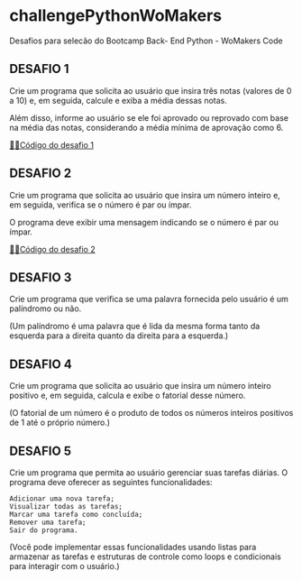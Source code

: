 # challengePythonWoMakers

Desafios para selecão do Bootcamp Back- End Python - WoMakers Code 



## DESAFIO 1

Crie um programa que solicita ao usuário que insira três notas (valores de 0 a 10) e, em seguida, calcule e exiba a média dessas notas.

Além disso, informe ao usuário se ele foi aprovado ou reprovado com base na média das notas, considerando a média mínima de aprovação como 6.


[👩‍💻Código do desafio 1](https://github.com/nadiduno/challengePythonWoMakers/blob/main/media.py)



## DESAFIO 2

Crie um programa que solicita ao usuário que insira um número inteiro e, em seguida, verifica se o número é par ou ímpar.

O programa deve exibir uma mensagem indicando se o número é par ou ímpar.


[👩‍💻Código do desafio 2](https://github.com/nadiduno/challengePythonWoMakers/blob/main/numeropar.py)


## DESAFIO 3

Crie um programa que verifica se uma palavra fornecida pelo usuário é um palíndromo ou não.

(Um palíndromo é uma palavra que é lida da mesma forma tanto da esquerda para a direita quanto da direita para a esquerda.)



## DESAFIO 4

Crie um programa que solicita ao usuário que insira um número inteiro positivo e, em seguida, calcula e exibe o fatorial desse número.

(O fatorial de um número é o produto de todos os números inteiros positivos de 1 até o próprio número.)



## DESAFIO 5

Crie um programa que permita ao usuário gerenciar suas tarefas diárias. O programa deve oferecer as seguintes funcionalidades:

    Adicionar uma nova tarefa;
    Visualizar todas as tarefas;
    Marcar uma tarefa como concluída;
    Remover uma tarefa;
    Sair do programa.

(Você pode implementar essas funcionalidades usando listas para armazenar as tarefas e estruturas de controle como loops e condicionais para interagir com o usuário.)




